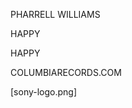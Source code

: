 <!-- FRONT -->

PHARRELL WILLIAMS

HAPPY



<!-- BACK -->



HAPPY








COLUMBIARECORDS.COM

[sony-logo.png]
